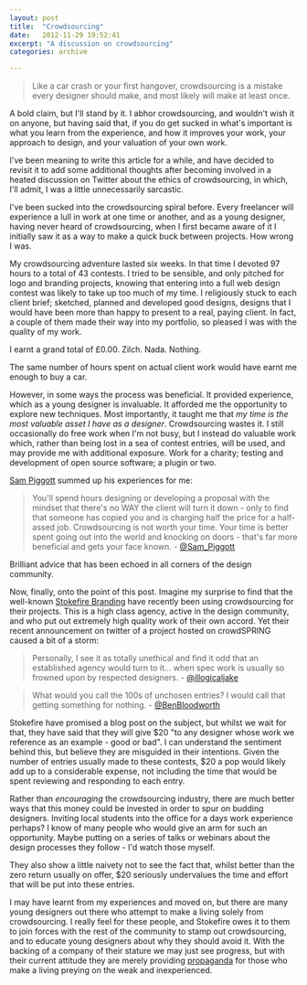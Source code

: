 ```yaml
---
layout: post
title:  "Crowdsourcing"
date:   2012-11-29 19:52:41
excerpt: "A discussion on crowdsourcing"
categories: archive

---
```


> Like a car crash or your first hangover, crowdsourcing is a mistake every designer should make, and most likely will make at least once.

A bold claim, but I'll stand by it. I abhor crowdsourcing, and wouldn't wish it on anyone, but having said that, if you do get sucked in what's important is what you learn from the experience, and how it improves your work, your approach to design, and your valuation of your own work.

I've been meaning to write this article for a while, and have decided to revisit it to add some additional thoughts after becoming involved in a heated discussion on Twitter about the ethics of crowdsourcing, in which, I'll admit, I was a little unnecessarily sarcastic.

I've been sucked into the crowdsourcing spiral before. Every freelancer will experience a lull in work at one time or another, and as a young designer, having never heard of crowdsourcing, when I first became aware of it I initially saw it as a way to make a quick buck between projects. How wrong I was.

My crowdsourcing adventure lasted six weeks. In that time I devoted 97 hours to a total of 43 contests. I tried to be sensible, and only pitched for logo and branding projects, knowing that entering into a full web design contest was likely to take up too much of my time. I religiously stuck to each client brief; sketched, planned and developed good designs, designs that I would have been more than happy to present to a real, paying client. In fact, a couple of them made their way into my portfolio, so pleased I was with the quality of my work.

I earnt a grand total of £0.00. Zilch. Nada. Nothing.

The same number of hours spent on actual client work would have earnt me enough to buy a car.

However, in some ways the process was beneficial. It provided experience, which as a young designer is invaluable. It afforded me the opportunity to explore new techniques. Most importantly, it taught me that *my time is the most valuable asset I have as a designer*. Crowdsourcing wastes it. I still occasionally do free work when I'm not busy, but I instead do valuable work which, rather than being lost in a sea of contest entries, will be used, and may provide me with additional exposure. Work for a charity; testing and development of open source software; a plugin or two.

[Sam Piggott](http://twitter.com/sam_piggott) summed up his experiences for me:

> You'll spend hours designing or developing a proposal with the mindset that there's no WAY the client will turn it down - only to find that someone has copied you and is charging half the price for a half-assed job. Crowdsourcing is not worth your time. Your time is better spent going out into the world and knocking on doors - that's far more beneficial and gets your face known. - [@Sam_Piggott](http://twitter.com/sam_piggott)

Brilliant advice that has been echoed in all corners of the design community.

Now, finally, onto the point of this post. Imagine my surprise to find that the well-known [Stokefire Branding](http://stokefire.com) have recently been using crowdsourcing for their projects. This is a high class agency, active in the design community, and who put out extremely high quality work of their own accord. Yet their recent announcement on twitter of a project hosted on crowdSPRING caused a bit of a storm:

> Personally, I see it as totally unethical and find it odd that an established agency would turn to it... when spec work is usually so frowned upon by respected designers. - [@illogicaljake](http://twitter.com/illogicaljake)

> What would you call the 100s of unchosen entries? I would call that getting something for nothing. - ‏[@BenBloodworth](http://twitter.com/BenBloodworth)

Stokefire have promised a blog post on the subject, but whilst we wait for that, they have said that they will give $20 "to any designer whose work we reference as an example - good or bad". I can understand the sentiment behind this, but believe they are misguided in their intentions. Given the number of entries usually made to these contests, $20 a pop would likely add up to a considerable expense, not including the time that would be spent reviewing and responding to each entry.

Rather than *encouraging* the crowdsourcing industry, there are much better ways that this money could be invested in order to spur on budding designers. Inviting local students into the office for a days work experience perhaps? I know of many people who would give an arm for such an opportunity. Maybe putting on a series of talks or webinars about the design processes they follow - I'd watch those myself.

They also show a little naivety not to see the fact that, whilst better than the zero return usually on offer, $20 seriously undervalues the time and effort that will be put into these entries.

I may have learnt from my experiences and moved on, but there are many young designers out there who attempt to make a living solely from crowdsourcing. I really feel for these people, and Stokefire owes it to them to join forces with the rest of the community to stamp out crowdsourcing, and to educate young designers about why they should avoid it. With the backing of a company of their stature we may just see progress, but with their current attitude they are merely providing [ propaganda](https://twitter.com/rosskimbarovsky/status/273914792304078849) for those who make a living preying on the weak and inexperienced.